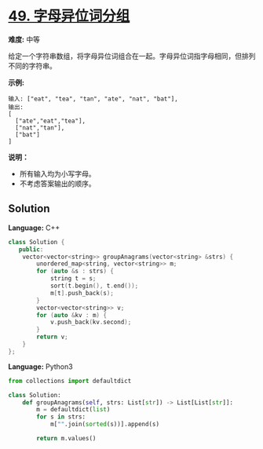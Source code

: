 # [49. 字母异位词分组](https://leetcode-cn.com/problems/group-anagrams/)

**难度:** 中等

给定一个字符串数组，将字母异位词组合在一起。字母异位词指字母相同，但排列不同的字符串。

 **示例:** 

```
输入: ["eat", "tea", "tan", "ate", "nat", "bat"],
输出:
[
  ["ate","eat","tea"],
  ["nat","tan"],
  ["bat"]
]
```

 **说明：** 
- 所有输入均为小写字母。
- 不考虑答案输出的顺序。

## Solution


**Language:** C++
```C++
class Solution {
   public:
    vector<vector<string>> groupAnagrams(vector<string> &strs) {
        unordered_map<string, vector<string>> m;
        for (auto &s : strs) {
            string t = s;
            sort(t.begin(), t.end());
            m[t].push_back(s);
        }
        vector<vector<string>> v;
        for (auto &kv : m) {
            v.push_back(kv.second);
        }
        return v;
    }
};

```

**Language:** Python3
```Python
from collections import defaultdict

class Solution:
    def groupAnagrams(self, strs: List[str]) -> List[List[str]]:
        m = defaultdict(list)
        for s in strs:
            m["".join(sorted(s))].append(s)

        return m.values()

```